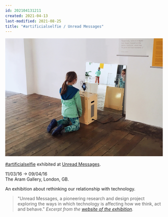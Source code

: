 ```yaml
---
id: 202104131211
created: 2021-04-13
last-modified: 2021-08-25
title: "#artificialselfie / Unread Messages"
---
```

![](../assets/202104131211.jpg)

[#artificialselfie](202104131142) exhibited at [Unread Messages](https://www.flickr.com/photos/danielarmengolaltayo/sets/72157665522945334).

11/03/16 → 09/04/16  
The Aram Gallery, London, GB.

An exhibition about rethinking our relationship with technology.

>"Unread Messages, a pioneering research and design project exploring the ways in which technology is affecting how we think, act and behave." *Excerpt from the [website of the exhibition](http://unreadmessages.com/about/).*